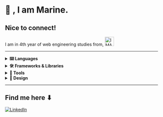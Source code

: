 <p align="center">
<h1>👋 , I am Marine. </h1>
<h2>Nice to connect!</h2> 
</p>
  I am in 4th year of web engineering studies from,    
  <a href="https://www.esgi.fr/programmes/ingenierie-web.html"><img src="https://file.diplomeo-static.com/file/00/00/01/76/17609.svg" alt="IMAGE ALT TEXT HERE" height="30" /></a> 
 
---

<details>
    <summary><b> ⌨️ Languages</b></summary><br/>
        <div>
            <img alt="SASS" src="https://img.shields.io/badge/Sass-CC6699?style=for-the-badge&logo=sass&logoColor=white" /><br/><br/>
            <img alt="PHP" src="https://img.shields.io/badge/PHP-777BB4?style=for-the-badge&logo=php&logoColor=white" /><br/>
            <img alt="TypeScript" src="https://img.shields.io/badge/TypeScript-007ACC?style=for-the-badge&logo=typescript&logoColor=white" /><br/>
            <img alt="JavaScript" src="https://img.shields.io/badge/JavaScript-323330?style=for-the-badge&logo=javascript&logoColor=F7DF1E" /><br/>
        </div>
</details>
<details>    
     <summary><b> 🛠️ Frameworks & Libraries</b></summary><br/>
        <div>
             <img alt="Angular" src="https://img.shields.io/badge/Angular-DD0031?style=for-the-badge&logo=angular&logoColor=white" /> <br/>
             <img alt="Symfony" src="https://img.shields.io/badge/Symfony-000000?style=for-the-badge&logo=Symfony&logoColor=white" /> <br/>
             <img alt="Laravel" src="https://img.shields.io/badge/Laravel-FF2D20?style=for-the-badge&logo=laravel&logoColor=white" /> <br/><br/>
             <img alt="React" src="https://img.shields.io/badge/React-20232A?style=for-the-badge&logo=react&logoColor=61DAFB" /> <br/>
             <img alt="npm" src="https://img.shields.io/badge/NPM-%23000000.svg?style=for-the-badge&logo=npm&logoColor=white" />
        </div>
</details>

<details>    
     <summary><b> 🧰 Tools</b></summary><br/>
        <div>
             <img alt="Docker" src="https://img.shields.io/badge/Docker-2CA5E0?style=for-the-badge&logo=docker&logoColor=white" />
        </div>
</details>

<details>    
    <summary><b> 🎨 Design</b></summary><br/>
     <div align="center">
          <img alt="illustrator" src="https://cdn.jsdelivr.net/gh/devicons/devicon/icons/illustrator/illustrator-plain.svg" height="30px"/>
          <img alt="Figma" src="https://cdn.jsdelivr.net/gh/devicons/devicon/icons/figma/figma-original.svg" height="30px"/>
     </div>
</details>
 
---

<h2>Find me here ⬇</h2> 
<p>
  <a href="https://www.linkedin.com/in/marine-s-b76619193/" target="_blank"><img alt="LinkedIn" src="https://img.shields.io/badge/linkedin-%230A66C2.svg?&style=for-the-badge&logo=linkedin&logoColor=white" /></a>
</p>
